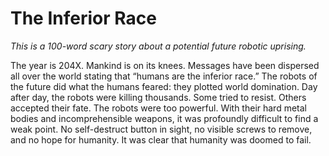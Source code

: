 # The Inferior Race

*This is a 100-word scary story about a potential future robotic uprising.*

The year is 204X. Mankind is on its knees. Messages have been dispersed all over the world stating that “humans are the inferior race.” The robots of the future did what the humans feared: they plotted world domination. Day after day, the robots were killing thousands. Some tried to resist. Others accepted their fate. The robots were too powerful. With their hard metal bodies and incomprehensible weapons, it was profoundly difficult to find a weak point. No self-destruct button in sight, no visible screws to remove, and no hope for humanity. It was clear that humanity was doomed to fail.